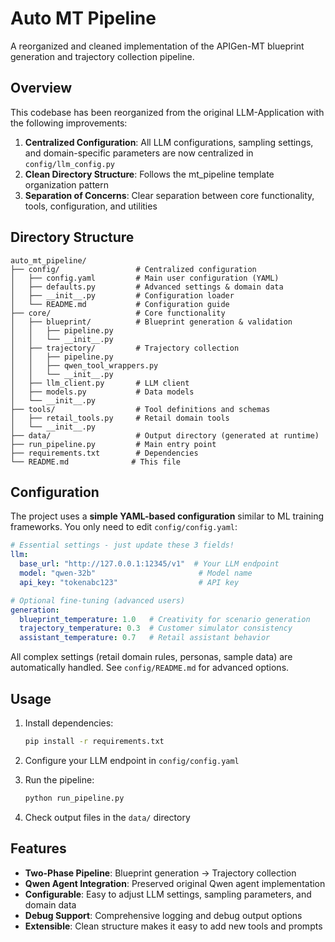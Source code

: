 # Auto MT Pipeline

A reorganized and cleaned implementation of the APIGen-MT blueprint generation and trajectory collection pipeline.

## Overview

This codebase has been reorganized from the original LLM-Application with the following improvements:

1. **Centralized Configuration**: All LLM configurations, sampling settings, and domain-specific parameters are now centralized in `config/llm_config.py`
2. **Clean Directory Structure**: Follows the mt_pipeline template organization pattern
3. **Separation of Concerns**: Clear separation between core functionality, tools, configuration, and utilities

## Directory Structure

```
auto_mt_pipeline/
├── config/                 # Centralized configuration
│   ├── config.yaml         # Main user configuration (YAML)
│   ├── defaults.py         # Advanced settings & domain data
│   ├── __init__.py         # Configuration loader
│   └── README.md           # Configuration guide
├── core/                   # Core functionality
│   ├── blueprint/          # Blueprint generation & validation
│   │   ├── pipeline.py
│   │   └── __init__.py
│   ├── trajectory/         # Trajectory collection
│   │   ├── pipeline.py
│   │   ├── qwen_tool_wrappers.py
│   │   └── __init__.py
│   ├── llm_client.py       # LLM client
│   ├── models.py           # Data models
│   └── __init__.py
├── tools/                  # Tool definitions and schemas
│   ├── retail_tools.py     # Retail domain tools
│   └── __init__.py
├── data/                   # Output directory (generated at runtime)
├── run_pipeline.py         # Main entry point
├── requirements.txt        # Dependencies
└── README.md              # This file
```



## Configuration

The project uses a **simple YAML-based configuration** similar to ML training frameworks. You only need to edit `config/config.yaml`:

```yaml
# Essential settings - just update these 3 fields!
llm:
  base_url: "http://127.0.0.1:12345/v1"  # Your LLM endpoint
  model: "qwen-32b"                       # Model name
  api_key: "tokenabc123"                  # API key

# Optional fine-tuning (advanced users)
generation:
  blueprint_temperature: 1.0   # Creativity for scenario generation
  trajectory_temperature: 0.3  # Customer simulator consistency
  assistant_temperature: 0.7   # Retail assistant behavior
```

All complex settings (retail domain rules, personas, sample data) are automatically handled. See `config/README.md` for advanced options.

## Usage

1. Install dependencies:
   ```bash
   pip install -r requirements.txt
   ```

2. Configure your LLM endpoint in `config/config.yaml`

3. Run the pipeline:
   ```bash
   python run_pipeline.py
   ```

4. Check output files in the `data/` directory

## Features

- **Two-Phase Pipeline**: Blueprint generation → Trajectory collection
- **Qwen Agent Integration**: Preserved original Qwen agent implementation
- **Configurable**: Easy to adjust LLM settings, sampling parameters, and domain data
- **Debug Support**: Comprehensive logging and debug output options
- **Extensible**: Clean structure makes it easy to add new tools and prompts

